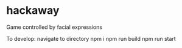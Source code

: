 # hackaway
Game controlled by facial expressions

To develop:
navigate to directory
npm i
npm run build
npm run start
